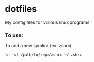 # dotfiles
My config files for various linux programs

### To use:
To add a new symlink (ex. zshrc)
```
ln -sf /path/to/repo/zshrc ~/.zshrc
```
